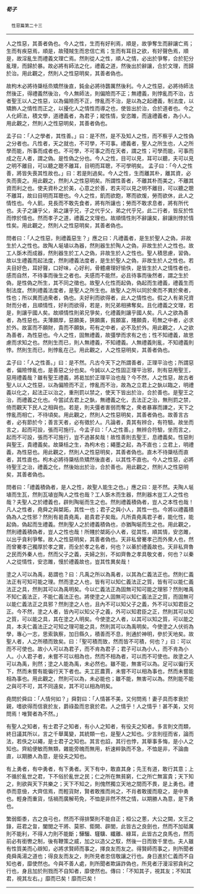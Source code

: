 

##### 荀子
　`性惡篇第二十三`

* * *

人之性惡，其善者偽也。今人之性，生而有好利焉，順是，故爭奪生而辭讓亡焉；生而有疾惡焉，順是，故殘賊生而忠信亡焉；生而有耳目之欲，有好聲色焉，順是，故淫亂生而禮義文理亡焉。然則從人之性，順人之情，必出於爭奪，合於犯分亂理，而歸於暴。故必將有師法之化，禮義之道，然後出於辭讓，合於文理，而歸於治。用此觀之，然則人之性惡明矣，其善者偽也。

故枸木必將待檃栝烝矯然後直，鈍金必將待礱厲然後利。今人之性惡，必將待師法然後正，得禮義然後治，今人無師法，則偏險而不正；無禮義，則悖亂而不治，古者聖王以人之性惡，以為偏險而不正，悖亂而不治，是以為之起禮義，制法度，以矯飾人之情性而正之，以擾化人之情性而導之也，使皆出於治，合於道者也。今之人化師法，積文學，道禮義者，為君子；縱性情，安恣雎，而違禮義者，為小人。用此觀之，然則人之性惡明矣，其善者偽也。

孟子曰：「人之學者，其性善。」曰：是不然，是不及知人之性，而不察乎人之性偽之分者也。凡性者，天之就也，不可學，不可事。禮義者，聖人之所生也，人之所學而能，所事而成者也。不可學，不可事之而在天者，謂之性；可學而能，可事而成之在人者，謂之偽。是性偽之分也。今人之性，目可以見，耳可以聽，夫可以見之明不離目，可以聽之聰不離耳，目明而耳聰，不可學明矣。 孟子曰：「今人之性善，將皆失喪其性故也。」曰：若是則過矣。今人之性，生而離其朴，離其資，必失而喪之。用此觀之，然則人之性惡明矣。所謂性善者，不離其朴而美之，不離其資而利之也。使夫資朴之於美，心意之於善，若夫可以見之明不離目，可以聽之聰不離耳，故曰目明而耳聰也。今人之性，飢而欲飽，寒而欲煖，勞而欲休，此人之情性也。今人飢，見長而不敢先食者，將有所讓也；勞而不敢求息者，將有所代也。夫子之讓乎父，弟之讓乎兄，子之代乎父，弟之代乎兄，此二行者，皆反於性而悖於情也。然而孝子之道，禮義之文理也。故順情性則不辭讓矣，辭讓則悖於情性矣。用此觀之，然則人之性惡明矣，其善者偽也。

問者曰：「人之性惡，則禮義惡生？」應之曰：凡禮義者，是生於聖人之偽，非故生於人之性也。故陶人埏埴以為器，然則器生於陶人之偽，非故生於人之性也。故工人斲木而成器，然則器生於工人之偽，非故生於人之性也。聖人積思慮，習偽，故以生禮義而起法度，然則禮義法度者，是生於聖人之偽，非故生於人之性也。若夫目好色，耳好聲，口好味，心好利，骨體膚理好愉佚，是皆生於人之情性者也，感而自然，不待事而後生之者也。夫感而不能然，必且待事而後然者，謂之生於偽，是性偽之所生，其不同之徵也。故聖人化性而起偽，偽起而生禮義，禮義生而制法度。然則禮義法度者，是聖人之所生也。故聖人之所以同於衆而不異於衆者，性也；所以異而過衆者，偽也。夫好利而欲得者，此人之情性也。假之人有弟兄資財而分者，且順情性，好利而欲得，若是，則兄弟相拂奪矣。且化禮義之文理，若是，則讓乎國人矣。故順情性則弟兄爭矣，化禮義則讓乎國人矣。凡人之欲為善者，為性惡也。夫薄願厚，惡願美，狹願廣，貧願富，賤願貴，苟無之中者，必求於外。故富而不願財，貴而不願埶，苟有之中者，必不及於外。用此觀之，人之欲為善者，為性惡也。今人之性，固無禮義，故彊學而求有之也；性不知禮義，故思慮而求知之也。然則生而已，則人無禮義，不知禮義。人無禮義則亂，不知禮義則悖。然則生而已，則悖亂在己。用此觀之，人之性惡明矣，其善者偽也。

孟子曰：「人之性善。」曰：是不然。凡古今天下之所謂善者，正理平治也；所謂惡者，偏險悖亂也，是善惡之分也矣。今誠以人之性固正理平治邪，則有惡用聖王，惡用禮義哉？雖有聖王禮義，將曷加於正理平治也哉？今不然，人之性惡，故古者聖人以人之性惡，以為偏險而不正，悖亂而不治，故為之立君上之埶以臨之，明禮義以化之，起法正以治之，重刑罰以禁之，使天下皆出於治，合於善也。是聖王之治，而禮義之化也。今當試去君上之埶，無禮義之化，去法正之治，無刑罰之禁，倚而觀天下民人之相與也。若是，則夫彊者害弱而奪之，衆者暴寡而譁之，天下之悖亂而相亡，不待頃矣。用此觀之，然則人之性惡明矣，其善者偽也。故善言古者，必有節於今；善言天者，必有徵於人。凡論者，貴其有辨合，有符驗。故坐而言之，起而可設，張而可施行。今孟子曰：「人之性善。」無辨合符驗，坐而言之，起而不可設，張而不可施行，豈不過甚矣哉！故性善則去聖王，息禮義矣。性惡則與聖王，貴禮義矣。故檃栝之生，為枸木也；繩墨之起，為不直也；立君上，明禮義，為性惡也。用此觀之，然則人之性惡明矣，其善者偽也。直木不待檃栝而直者，其性直也。枸木必將待檃栝烝矯然後直者，以其性不直也。今人之性惡，必將待聖王之治，禮義之化，然後始出於治，合於善也。用此觀之，然則人之性惡明矣，其善者偽也。

問者曰：「禮義積偽者，是人之性，故聖人能生之也。」應之曰：是不然。夫陶人埏埴而生瓦，然則瓦埴豈陶人之性也哉？工人斲木而生器，然則器木豈工人之性也哉？夫聖人之於禮義也，辟則陶埏而生之也。然則禮義積偽者，豈人之本性也哉！凡人之性者，堯舜之與桀跖，其性一也；君子之與小人，其性一也。今將以禮義積偽為人之性邪？然則有曷貴堯禹，曷貴君子矣哉。凡所貴堯禹君子者，能化性，能起偽，偽起而生禮義。然則聖人之於禮義積偽也，亦猶陶埏而生之也。用此觀之，然則禮義積偽者，豈人之性也哉！所賤於桀跖小人者，從其性，順其情，安恣雎，以出乎貪利爭奪。故人之性惡明矣，其善者偽也。天非私曾騫孝己而外衆人也，然而曾騫孝己獨厚於孝之實，而全於孝之名者，何也？以綦於禮義故也。天非私齊魯之民而外秦人也，然而父子之義，夫婦之別，不如齊魯之孝具敬文者，何也？以秦人之從情性，安恣雎，慢於禮義故也，豈其性異矣哉！

塗之人可以為禹，曷謂也？曰：凡禹之所以為禹者，以其為仁義法正也。然則仁義法正有可知可能之理。然而塗之人也，皆有可以知仁義法正之質，皆有可以能仁義法正之具，然則其可以為禹明矣。今以仁義法正為固無可知可能之理邪？然則唯禹不知仁義法正，不能仁義法正也。將使塗之人固無可以知仁義法正之質，而固無可以能仁義法正之具邪？然則塗之人也，且內不可以知父子之義，外不可以知君臣之正。今不然，塗之人者，皆內可以知父子之義，外可以知君臣之正，然則其可以知之質，可以能之具，其在塗之人明矣。今使塗之人者，以其可以知之質，可以能之具，本夫仁義法正之可知之理可能之具，然則其可以為禹明矣。今使塗之人伏術為學，專心一志，思索孰察，加日縣久，積善而不息，則通於神明，參於天地矣。故聖人者，人之所積而致矣。曰：「聖可積而致，然而皆不可積，何也？」曰：可以而不可使也。故小人可以為君子，而不肯為君子；君子可以為小人，而不肯為小人。小人君子者，未嘗不可以相為也，然而不相為者，可以而不可使也。故塗之人可以為禹，則然；塗之人能為禹，未必然也。雖不能，無害可以為。足可以徧行天下，然而未嘗有能徧行天下者也。夫工匠農賈，未嘗不可以相為事也，然而未嘗能相為事也。用此觀之，然則可以為，未必能也；雖不能，無害可以為。然則能不能之與可不可，其不同遠矣，其不可以相為明矣。

堯問於舜曰：「人情何如？」舜對曰：「人情甚不美，又何問焉！妻子具而孝衰於親，嗜欲得而信衰於友，爵祿盈而忠衰於君。人之情乎！人之情乎！甚不美，又何問焉！唯賢者為不然。」

有聖人之知者，有士君子之知者，有小人之知者，有役夫之知者。多言則文而類，終日議其所以，言之千舉萬變，其統類一也，是聖人之知也。少言則徑而省，論而法，若佚之以繩，是士君子之知也。其言也諂，其行也悖，其舉事多悔，是小人之知也。齊給便敏而無類，雜能旁魄而無用，析速粹孰而不急，不恤是非，不論曲直，以期勝人為意，是役夫之知也。

有上勇者，有中勇者，有下勇者。天下有中，敢直其身；先王有道，敢行其意；上不循於亂世之君，下不俗於亂世之民；仁之所在無貧窮，仁之所亡無富貴；天下知之，則欲與天下共樂之；天下不知之，則傀然獨立天地之間而不畏，是上勇也。禮恭而意儉，大齊信焉，而輕貨財，賢者敢推而尚之，不肖者敢援而廢之，是中勇也。輕身而重貨，恬禍而廣解苟免，不恤是非然不然之情，以期勝人為意，是下勇也。

繁弱鉅黍，古之良弓也，然而不得排檠則不能自正；桓公之蔥，大公之闕，文王之錄，莊君之曶，闔閭之干將、莫邪、鉅闕、辟閭，此皆古之良劍也，然而不加砥厲則不能利，不得人力則不能斷；驊騮、騹驥、纖離、綠耳，此皆古之良馬也，然而前必有銜轡之制，後有鞭策之威，加之以造父之馭，然後一日而致千里也。夫人雖有性質美而心辯知，必將求賢師而事之，擇良友而友之。得賢師而事之，則所聞者堯舜禹湯之道也；得良友而友之，則所見者忠信敬讓之行也。身日進於仁義而不自知也者，靡使然也。今與不善人處，則所聞者欺誣詐偽也，所見者汙漫淫邪貪利之行也，身且加於刑戮而不自知者，靡使然也。傳曰：「不知其子，視其友；不知其君，視其左右。」靡而已矣！靡而已矣！

* * *

